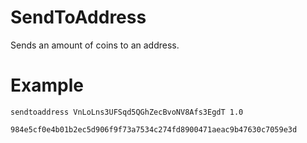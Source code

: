 # SendToAddress

Sends an amount of coins to an address.

# Example

```
sendtoaddress VnLoLns3UFSqd5QGhZecBvoNV8Afs3EgdT 1.0

984e5cf0e4b01b2ec5d906f9f73a7534c274fd8900471aeac9b47630c7059e3d

```
